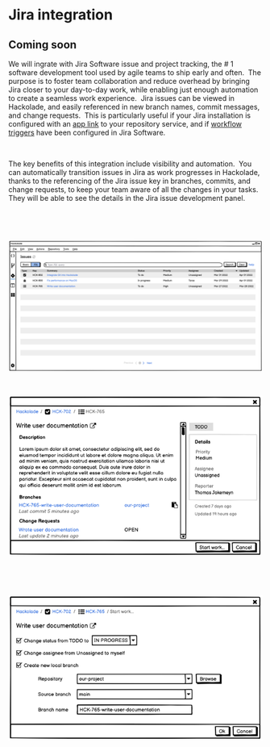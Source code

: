 # Jira integration

## Coming soon

We will ingrate with Jira Software issue and project tracking, the # 1 software development tool used by agile teams to ship early and often.&nbsp; The purpose is to foster team collaboration and reduce overhead by bringing Jira closer to your day-to-day work, while enabling just enough automation to create a seamless work experience.&nbsp; Jira issues can be viewed in Hackolade, and easily referenced in new branch names, commit messages, and change requests.&nbsp; This is particularly useful if your Jira installation is configured with an [app link](<https://confluence.atlassian.com/adminjiraserver/using-applinks-to-link-to-other-applications-938846918.html> "target=\"\_blank\"") to your repository service, and if [workflow triggers](<https://support.atlassian.com/jira-cloud-administration/docs/configure-workflow-triggers/> "target=\"\_blank\"") have been configured in Jira Software.

&nbsp;

The key benefits of this integration include visibility and automation.&nbsp; You can automatically transition issues in Jira as work progresses in Hackolade, thanks to the referencing of the Jira issue key in branches, commits, and change requests, to keep your team aware of all the changes in your tasks. They will be able to see the details in the Jira issue development panel.

&nbsp;

&nbsp;

![Workgroup list Jira issues](<lib/Workgroup%20list%20Jira%20issues.png>)

&nbsp;

![Workgroup Jira issue details](<lib/Workgroup%20Jira%20issue%20details.png>)

&nbsp;

&nbsp;

![Workgroup Jira issue start work](<lib/Workgroup%20Jira%20issue%20start%20work.png>)
